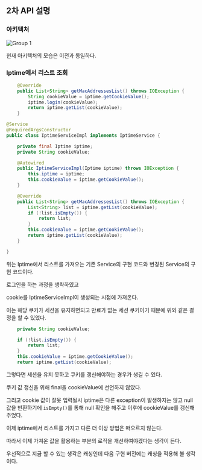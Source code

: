 ## 2차 API 설명

### 아키텍처
![Group 1](https://user-images.githubusercontent.com/102807742/210286789-df2c8fc9-8668-48cd-8555-8092a4aebe0c.png)

현재 아키텍처의 모습은 이전과 동일하다.

### Iptime에서 리스트 조회
```java
    @Override
    public List<String> getMacAddressesList() throws IOException {
        String cookieValue = iptime.getCookieValue();
        iptime.login(cookieValue);
        return iptime.getList(cookieValue);
    }
```
```java
@Service
@RequiredArgsConstructor
public class IptimeServiceImpl implements IptimeService {

    private final Iptime iptime;
    private String cookieValue;

    @Autowired
    public IptimeServiceImpl(Iptime iptime) throws IOException {
        this.iptime = iptime;
        this.cookieValue = iptime.getCookieValue();
    }

    @Override
    public List<String> getMacAddressesList() throws IOException {
        List<String> list = iptime.getList(cookieValue);
        if (!list.isEmpty()) {
            return list;
        }
        this.cookieValue = iptime.getCookieValue();
        return iptime.getList(cookieValue);
    }

}
```

위는 Iptime에서 리스트를 가져오는 기존 Service의 구현 코드와 변경된 Service의 구현 코드이다.

로그인을 하는 과정을 생략하였고

cookie를 IptimeServiceImpl이 생성되는 시점에 가져온다.

이는 해당 쿠키가 세션을 유지하면되고 만료가 없는 세션 쿠키이기 때문에 위와 같은 결정을 할 수 있었다.


```java
    private String cookieValue;

    if (!list.isEmpty()) {
        return list;
    }
    this.cookieValue = iptime.getCookieValue();
    return iptime.getList(cookieValue);

```
그렇다면 세션을 유지 못하고 쿠키를 갱신해야하는 경우가 생길 수 있다.

쿠키 값 갱신을 위해 final을 cookieValue에 선언하지 않았다.

그리고 cookie 값이 잘못 입력될시 iptime은 다른 exception이 발생하지는 않고 null 값을 반환하기에 `isEmpty()`를 통해 null 확인을 해주고 이후에 cookieValue를 갱신해 주었다.

이제 iptime에서 리스트를 가지고 다른 더 이상 방법은 떠오르지 않는다.

따라서 이제 가져온 값을 활용하는 부분의 로직을 개선하여야겠다는 생각이 든다.

우선적으로 지금 할 수 있는 생각은 캐싱인데 다음 구현 버전에는 캐싱을 적용해 볼 생각이다.